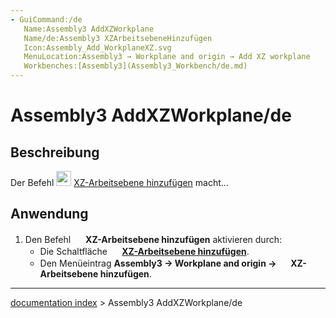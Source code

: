 ```yaml
---
- GuiCommand:/de
   Name:Assembly3 AddXZWorkplane
   Name/de:Assembly3 XZArbeitsebeneHinzufügen
   Icon:Assembly_Add_WorkplaneXZ.svg‎‎
   MenuLocation:Assembly3 → Workplane and origin → Add XZ workplane
   Workbenches:[Assembly3](Assembly3_Workbench/de.md)
---
```


# Assembly3 AddXZWorkplane/de

## Beschreibung

Der Befehl <img alt="" src=images/Assembly_Add_WorkplaneXZ.svg  style="width:24px;"> [XZ-Arbeitsebene hinzufügen](Assembly3_AddXZWorkplane/de.md) macht\...

## Anwendung

1.  Den Befehl <img alt="" src=images/Assembly_Add_WorkplaneXZ.svg  style="width:16px;"> **XZ-Arbeitsebene hinzufügen** aktivieren durch:
    -   Die Schaltfläche **<img src="images/Assembly_Add_WorkplaneXZ.svg_" width=16px> [XZ-Arbeitsebene hinzufügen](Assembly3_AddXZWorkplane/de.md)**.
    -   Den Menüeintrag **Assembly3 → Workplane and origin → <img src="images/Assembly_Add_WorkplaneXZ.svg_" width=16px> XZ-Arbeitsebene hinzufügen**.

---
[documentation index](../README.md) > Assembly3 AddXZWorkplane/de
